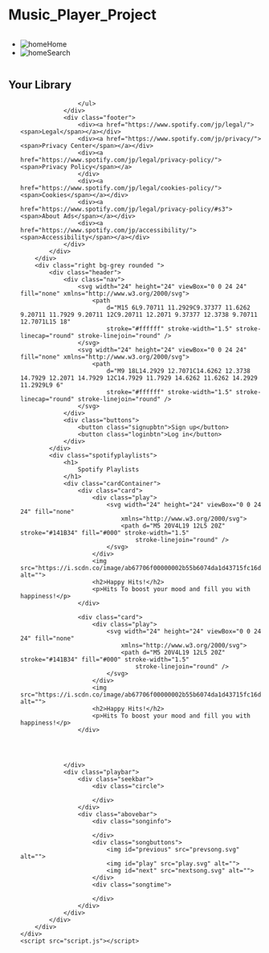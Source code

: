 # Music_Player_Project

<!DOCTYPE html>
<html>

<head>
    <meta charset="UTF-8">
    <meta name="viewport" content="width=device-width, initial-scale=1.0">
    <link rel="stylesheet" href="style.css">
    <link rel="stylesheet" href="utility.css">
    <title>Spotify - Web Player: Music for everyone</title>
</head>
 
<body>
    <div class="container flex bg-black">
        <div class="left">
            <div class="home bg-grey rounded m-1 p-1">
                <div class="logo"><img class="invert" src="logo.svg" alt=""></div>
                <ul>
                    <li><img class="invert" src="home.svg" alt="home">Home</li>
                    <li><img class="invert" src="search.svg" alt="home">Search</li>
                </ul>
            </div>
            <div class="library bg-grey rounded m-1 p-1">
                <div class="heading">
                    <img class="invert" src="playlist.svg" alt="">
                    <h2>
                        Your Library
                    </h2>
                </div>
                <div class="songList">
                    <ul>

                    </ul>
                </div>
                <div class="footer">
                    <div><a href="https://www.spotify.com/jp/legal/"><span>Legal</span></a></div>
                    <div><a href="https://www.spotify.com/jp/privacy/"><span>Privacy Center</span></a></div>
                    <div><a href="https://www.spotify.com/jp/legal/privacy-policy/"><span>Privacy Policy</span></a>
                    </div>
                    <div><a href="https://www.spotify.com/jp/legal/cookies-policy/"><span>Cookies</span></a></div>
                    <div><a href="https://www.spotify.com/jp/legal/privacy-policy/#s3"><span>About Ads</span></a></div>
                    <div><a href="https://www.spotify.com/jp/accessibility/"><span>Accessibility</span></a></div>
                </div>
            </div>
        </div>
        <div class="right bg-grey rounded ">
            <div class="header">
                <div class="nav">
                    <svg width="24" height="24" viewBox="0 0 24 24" fill="none" xmlns="http://www.w3.org/2000/svg">
                        <path
                            d="M15 6L9.70711 11.2929C9.37377 11.6262 9.20711 11.7929 9.20711 12C9.20711 12.2071 9.37377 12.3738 9.70711 12.7071L15 18"
                            stroke="#ffffff" stroke-width="1.5" stroke-linecap="round" stroke-linejoin="round" />
                    </svg>
                    <svg width="24" height="24" viewBox="0 0 24 24" fill="none" xmlns="http://www.w3.org/2000/svg">
                        <path
                            d="M9 18L14.2929 12.7071C14.6262 12.3738 14.7929 12.2071 14.7929 12C14.7929 11.7929 14.6262 11.6262 14.2929 11.2929L9 6"
                            stroke="#ffffff" stroke-width="1.5" stroke-linecap="round" stroke-linejoin="round" />
                    </svg>
                </div>
                <div class="buttons">
                    <button class="signupbtn">Sign up</button>
                    <button class="loginbtn">Log in</button>
                </div>
            </div>
            <div class="spotifyplaylists">
                <h1>
                    Spotify Playlists
                </h1>
                <div class="cardContainer">
                    <div class="card">
                        <div class="play">
                            <svg width="24" height="24" viewBox="0 0 24 24" fill="none"
                                xmlns="http://www.w3.org/2000/svg">
                                <path d="M5 20V4L19 12L5 20Z" stroke="#141B34" fill="#000" stroke-width="1.5"
                                    stroke-linejoin="round" />
                            </svg>
                        </div>
                        <img src="https://i.scdn.co/image/ab67706f00000002b55b6074da1d43715fc16d6d" alt="">
                        <h2>Happy Hits!</h2>
                        <p>Hits To boost your mood and fill you with happiness!</p>
                    </div>

                    <div class="card">
                        <div class="play">
                            <svg width="24" height="24" viewBox="0 0 24 24" fill="none"
                                xmlns="http://www.w3.org/2000/svg">
                                <path d="M5 20V4L19 12L5 20Z" stroke="#141B34" fill="#000" stroke-width="1.5"
                                    stroke-linejoin="round" />
                            </svg>
                        </div>
                        <img src="https://i.scdn.co/image/ab67706f00000002b55b6074da1d43715fc16d6d" alt="">
                        <h2>Happy Hits!</h2>
                        <p>Hits To boost your mood and fill you with happiness!</p>
                    </div>




                </div>
                <div class="playbar">
                    <div class="seekbar">
                        <div class="circle">

                        </div>
                    </div>
                    <div class="abovebar">
                        <div class="songinfo">

                        </div>
                        <div class="songbuttons">
                            <img id="previous" src="prevsong.svg" alt="">
                            <img id="play" src="play.svg" alt="">
                            <img id="next" src="nextsong.svg" alt="">
                        </div>
                        <div class="songtime">

                        </div>
                    </div>
                </div>
            </div>
        </div>
    </div>
    <script src="script.js"></script>
</body>

</html>

